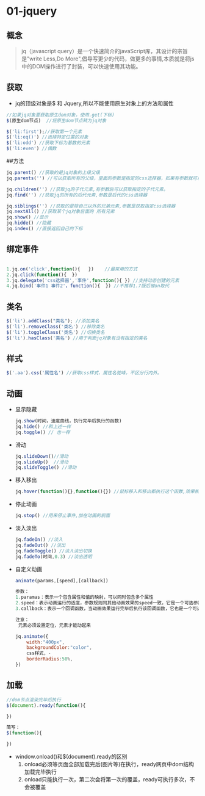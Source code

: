 # 01-jquery

## 概念

> jq（javascript query）是一个快速简介的javaScript库，其设计的宗旨是"write Less,Do More",倡导写更少的代码，做更多的事情,本质就是将js中的DOM操作进行了封装，可以快速使用其功能。

## 获取

+ jq的顶级对象是$ 和 Jquery,所以不能使用原生对象上的方法和属性

```js
//如果jq对象要获取原生dom对象，使用.get(下标)
$(原生dom节点)  //将原生dom节点转为jq对象

$('li:first');//获取第一个元素
$('li:eq()') //选择特定位置的对象
$('li:odd') //获取下标为基数的元素
$('li:even') //偶数
```

##方法

```js
jq.parent() //获取的是jq对象的上级父级
jq.parents('') //可以获取所有的父级，里面的参数是指定的css选择器，如果有参数就可以获取指定父级。

jq.children('') //获取jq的子代元素,有参数后可以获取指定的子代元素。
jq.find('') //获取jq的所有的后代元素,参数是后代的css选择器

jq.siblings('') //获取的是除自己以外的兄弟元素,参数是获取指定css选择器
jq.nextAll() //获取某个jq对象后面的 所有兄弟
jq.show() //显示
jq.hidde() //隐藏
jq.index() //直接返回自己的下标
```

## 绑定事件

```js

1.jq.on('click',function(){   })	//最常用的方式
2.jq.click(function(){  })
3.jq.delegate('css选择器','事件',function(){	}) //支持动态创建的元素
4.jq.bind('事件1 事件2'，function(){  })	//不推荐1.7版后被on取代
```

## 类名

```js
$('li').addClass("类名"); //添加类名
$('li').removeClass('类名') //移除类名
$('li').toggleClass('类名') //切换类名
$('li').hasClass('类名') //用于判断jq对象有没有指定的类名
```

## 样式

```js
$('.aa').css('属性名') //获取css样式，属性名驼峰，不区分行内外。
```



## 动画

+ 显示隐藏

  ```js
  jq.show(时间，速度曲线，执行完毕后执行的函数)
  jq.hide() //和上述一样
  jq.toggle() // 也一样
  ```

+ 滑动

  ```js
  jq.slideDown()//滑动
  jq.slideUp()	//滑动
  jq.slideToggle() //滑动
  ```

+ 移入移出

  ```js
  jq.hover(function(){},function(){}) //鼠标移入和移出都执行这个函数,效果相当于mouseenter和mouseleave
  ```

+ 停止动画

  ```js
  jq.stop() //用来停止事件,加在动画的前面
  ```

+ 淡入淡出

  ```js
  jq.fadeIn() //淡入
  jq.fadeOut() //淡出
  jq.fadeToggle() //淡入淡出切换
  jq.fadeTo(时间,0.3) //淡出透明
  ```

+ 自定义动画

  ```js
  animate(params,[speed],[callback])
  
  参数：
  1.paramas：表示一个包含属性和值的映射，可以同时包含多个属性
  2.speed：表示动画运行的适度，参数规则同其他动画效果的speed一致，它是一个可选参数
  3.callback：表示一个回调函数，当动画效果运行完毕后执行该回调函数，它也是一个可选参数
  
  注意：
   元素必须设置定位，元素才能动起来
  
  jq.animate({
      width:"400px",
      backgroundColor:"color",
      css样式，-
      borderRadius:50%,
  })
  ```

## 加载

```js
//dom节点渲染完毕后执行
$(document).ready(function(){

})

简写：
$(function(){

})
```

+ window.onload()和$(document).ready的区别
  1. onload必须等页面全部加载完后(图片等)在执行，ready网页中dom结构加载完毕执行
  2. onload只能执行一次，第二次会将第一次的覆盖，ready可执行多次，不会被覆盖



